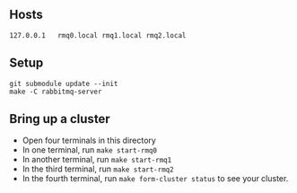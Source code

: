 ## Hosts

```
127.0.0.1	rmq0.local rmq1.local rmq2.local
```

## Setup

```
git submodule update --init
make -C rabbitmq-server
```

## Bring up a cluster

* Open four terminals in this directory
* In one terminal, run `make start-rmq0`
* In another terminal, run `make start-rmq1`
* In the third terminal, run `make start-rmq2`
* In the fourth terminal, run `make form-cluster status` to see your cluster.
